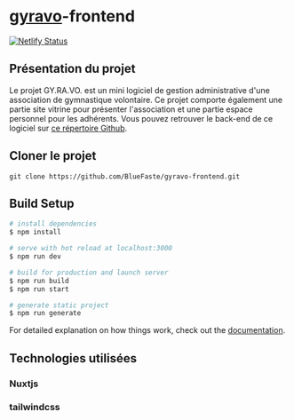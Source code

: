 # [gyravo](https://gyravo.netlify.app/)-frontend

[![Netlify Status](https://api.netlify.com/api/v1/badges/ac7b42ff-9d01-42d4-aa61-72a135a8bf33/deploy-status)](https://app.netlify.com/sites/gyravo/deploys)

## Présentation du projet
Le projet GY.RA.VO. est un mini logiciel de gestion administrative d'une association de gymnastique volontaire.
Ce projet comporte également une partie site vitrine pour présenter l'association et une partie espace personnel pour les adhérents.
Vous pouvez retrouver le back-end de ce logiciel sur [ce répertoire Github](https://github.com/BlueFaste/gyravo-backend).

## Cloner le projet
`git clone https://github.com/BlueFaste/gyravo-frontend.git`

## Build Setup

```bash
# install dependencies
$ npm install

# serve with hot reload at localhost:3000
$ npm run dev

# build for production and launch server
$ npm run build
$ npm run start

# generate static project
$ npm run generate
```

For detailed explanation on how things work, check out the [documentation](https://nuxtjs.org).

## Technologies utilisées
### Nuxtjs
### tailwindcss
